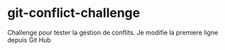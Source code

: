 # git-conflict-challenge
Challenge pour tester la gestion de conflits.
Je modifie la premiere ligne depuis Git Hub
